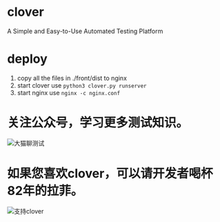 # clover
A Simple and Easy-to-Use Automated Testing Platform

# deploy
1. copy all the files in ./front/dist to nginx
2. start clover use `python3 clover.py runserver`
3. start nginx use `nginx -c nginx.conf`

# 关注公众号，学习更多测试知识。
![大猫聊测试](wechat.jpg)

# 如果您喜欢clover，可以请开发者喝杯82年的拉菲。
![支持clover](donation.jpg)
